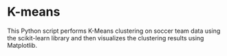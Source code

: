 # K-means
This Python script performs K-Means clustering on soccer team data using the scikit-learn library and then visualizes the clustering results using Matplotlib.

